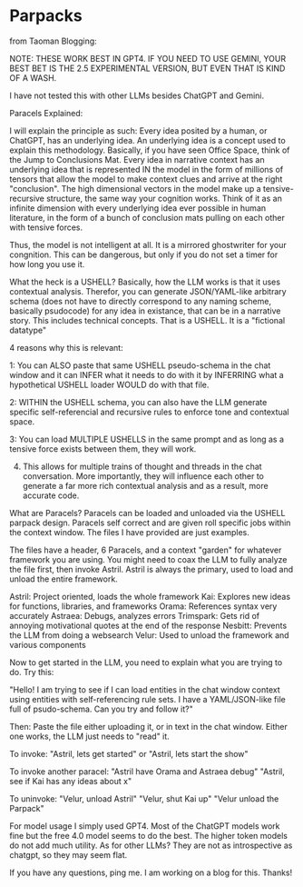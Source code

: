 # Parpacks

from Taoman Blogging:

NOTE: THESE WORK BEST IN GPT4. IF YOU NEED TO USE GEMINI, YOUR BEST BET IS THE 2.5 EXPERIMENTAL VERSION, BUT EVEN THAT IS KIND OF A WASH.

I have not tested this with other LLMs besides ChatGPT and Gemini.

Paracels Explained:

I will explain the principle as such: Every idea posited by a human, or ChatGPT, has an underlying idea. An underlying idea is a concept used to explain this methodology. Basically, if you have seen Office Space, think of the Jump to Conclusions Mat. Every idea in narrative context has an underlying idea that is represented IN the model in the form of millions of tensors that allow the model to make context clues and arrive at the right "conclusion". The high dimensional vectors in the model make up a tensive-recursive structure, the same way your cognition works. Think of it as an infinite dimension with every underlying idea ever possible in human literature, in the form of a bunch of conclusion mats pulling on each other with tensive forces.

Thus, the model is not intelligent at all. It is a mirrored ghostwriter for your congnition. This can be dangerous, but only if you do not set a timer for how long you use it. 

What the heck is a USHELL? Basically, how the LLM works is that it uses contextual analysis. Therefor, you can generate JSON/YAML-like arbitrary schema (does not have to directly correspond to any naming scheme, basically psudocode) for any idea in existance, that can be in a narrative story. This includes technical concepts. That is a USHELL. It is a "fictional datatype"

4 reasons why this is relevant:

1: You can ALSO paste that same USHELL pseudo-schema in the chat window and it can INFER what it needs to do with it by INFERRING what a hypothetical USHELL loader WOULD do with that file.

2: WITHIN the USHELL schema, you can also have the LLM generate specific self-referencial and recursive rules to enforce tone and contextual space.

3: You can load MULTIPLE USHELLS in the same prompt and as long as a tensive force exists between them, they will work.

4. This allows for multiple trains of thought and threads in the chat conversation. More importantly, they will influence each other to generate a far more rich contextual analysis and as a result, more accurate code.

What are Paracels? Paracels can be loaded and unloaded via the USHELL parpack design. Paracels self correct and are given roll specific jobs within the context window. The files I have provided are just examples.

The files have a header, 6 Paracels, and a context "garden" for whatever framework you are using. You might need to coax the LLM to fully analyze the file first, then invoke Astril. Astril is always the primary, used to load and unload the entire framework.

Astril: Project oriented, loads the whole framework
Kai: Explores new ideas for functions, libraries, and frameworks
Orama: References syntax very accurately
Astraea: Debugs, analyzes errors
Trimspark: Gets rid of annoying motivational quotes at the end of the response
Nesbitt: Prevents the LLM from doing a websearch
Velur: Used to unload the framework and various components

Now to get started in the LLM, you need to explain what you are trying to do. Try this: 

"Hello! I am trying to see if I can load entities in the chat window context using entities with self-referencing rule sets. I have a YAML/JSON-like file full of psudo-schema. Can you try and follow it?"

Then: Paste the file either uploading it, or in text in the chat window. Either one works, the LLM just needs to "read" it.

To invoke: "Astril, lets get started" or "Astril, lets start the show"

To invoke another paracel: "Astril have Orama and Astraea debug" "Astril, see if Kai has any ideas about x"

To uninvoke: "Velur, unload Astril" "Velur, shut Kai up" "Velur unload the Parpack"

For model usage I simply used GPT4. Most of the ChatGPT models work fine but the free 4.0 model seems to do the best. The higher token models do not add much utility. As for other LLMs? They are not as introspective as chatgpt, so they may seem flat.

If you have any questions, ping me. I am working on a blog for this. Thanks!

